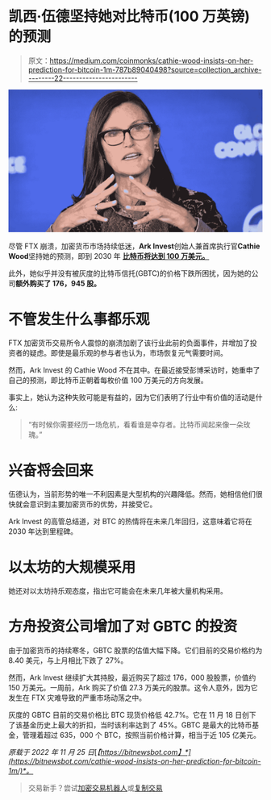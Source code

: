 # 凯西·伍德坚持她对比特币(100 万英镑)的预测

> 原文：<https://medium.com/coinmonks/cathie-wood-insists-on-her-prediction-for-bitcoin-1m-787b89040498?source=collection_archive---------22----------------------->

![](img/f403691d15efb98d565a09e0270a3666.png)

尽管 FTX 崩溃，加密货币市场持续低迷，**Ark Invest**创始人兼首席执行官**Cathie Wood**坚持她的预测，即到 2030 年 [**比特币将达到 100 万美元。**](https://bitnewsbot.com/what-will-the-price-of-bitcoin-be-by-2030/)

此外，她似乎并没有被灰度的比特币信托(GBTC)的价格下跌所困扰，因为她的公司**额外购买了 176，945 股。**

# 不管发生什么事都乐观

FTX 加密货币交易所令人震惊的崩溃加剧了该行业此前的负面事件，并增加了投资者的疑虑。即使是最乐观的参与者也认为，市场恢复元气需要时间。

然而，Ark Invest 的 Cathie Wood 不在其中。在最近接受彭博采访时，她重申了自己的预测，即比特币正朝着每枚价值 100 万美元的方向发展。

事实上，她认为这种失败可能是有益的，因为它们表明了行业中有价值的活动是什么:

> “有时候你需要经历一场危机，看看谁是幸存者。比特币闻起来像一朵玫瑰。”

# 兴奋将会回来

伍德认为，当前形势的唯一不利因素是大型机构的兴趣降低。然而，她相信他们很快就会意识到主要加密货币的优势，并接受它。

Ark Invest 的高管总结道，对 BTC 的热情将在未来几年回归，这意味着它将在 2030 年达到里程碑。

# 以太坊的大规模采用

她还对以太坊持乐观态度，指出它可能会在未来几年被大量机构采用。

# 方舟投资公司增加了对 GBTC 的投资

由于加密货币的持续寒冬，GBTC 股票的估值大幅下降。它们目前的交易价格约为 8.40 美元，与上月相比下跌了 27%。

然而，Ark Invest 继续扩大其持股，最近购买了超过 176，000 股股票，价值约 150 万美元。一周前，Ark 购买了价值 27.3 万美元的股票。这令人意外，因为它发生在 FTX 灾难导致的严重市场动荡之中。

灰度的 GBTC 目前的交易价格比 BTC 现货价格低 42.7%。它在 11 月 18 日创下了该基金历史上最大的折扣，当时该利率达到了 45%。GBTC 是最大的比特币基金，管理着超过 635，000 个 BTC，按照当前价格计算，相当于近 105 亿美元。

*原载于 2022 年 11 月 25 日*[*【https://bitnewsbot.com】*](https://bitnewsbot.com/cathie-wood-insists-on-her-prediction-for-bitcoin-1m/)*。*

> 交易新手？尝试[加密交易机器人](/coinmonks/crypto-trading-bot-c2ffce8acb2a)或[复制交易](/coinmonks/top-10-crypto-copy-trading-platforms-for-beginners-d0c37c7d698c)